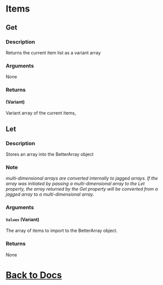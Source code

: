 # Items

## Get
### Description
Returns the current item list as a variant array
### Arguments
None
### Returns
#### (Variant) 
Variant array of the current items,

## Let
### Description
Stores an array into the BetterArray object
### Note 
*multi-dimensional arrays are converted internally to jagged arrays. If the array was initiated by passing a multi-dimensional array to the Let property, the array returned by the Get property will be converted from a jagged array to a multi-dimensional array.*
### Arguments
#### `Values` (Variant) 
The array of items to import to the BetterArray object.
### Returns
None

# [Back to Docs](https://senipah.github.io/VBA-Better-Array/)